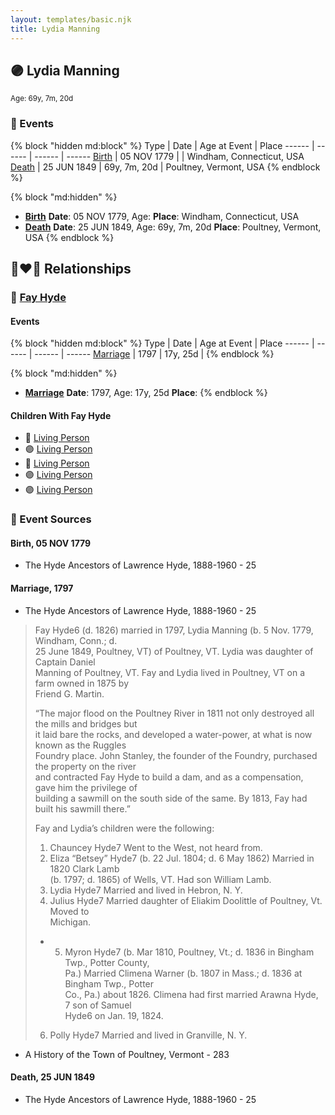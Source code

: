 ```yaml
---
layout: templates/basic.njk
title: Lydia Manning
---
```

## 🟣 Lydia Manning
<small>Age: 69y, 7m, 20d</small>


### 📆 Events

{% block "hidden md:block" %}
Type | Date | Age at Event | Place
------ | ------ | ------ | ------
[Birth](#event-event-3) | 05 NOV 1779 |  | Windham, Connecticut, USA
[Death](#event-event-4) | 25 JUN 1849 | 69y, 7m, 20d | Poultney, Vermont, USA
{% endblock %}

{% block "md:hidden" %}
- **[Birth](#event-event-3)**
**Date**: 05 NOV 1779, Age:
**Place**: Windham, Connecticut, USA
- **[Death](#event-event-4)**
**Date**: 25 JUN 1849, Age: 69y, 7m, 20d
**Place**: Poultney, Vermont, USA
{% endblock %}

## 👩‍❤️‍👨 Relationships

### 🔵 [Fay Hyde](/people/8/87942653)

#### Events

{% block "hidden md:block" %}
Type | Date | Age at Event | Place
------ | ------ | ------ | ------
[Marriage](#event-family-0-event-0) | 1797 | 17y, 25d |
{% endblock %}

{% block "md:hidden" %}
- **[Marriage](#event-family-0-event-0)**
**Date**: 1797, Age: 17y, 25d
**Place**:
{% endblock %}

#### Children With Fay Hyde
* 🔵 [Living Person](/people/9/99047696)
* 🟣 [Living Person](/people/9/90852736)
* 🔵 [Living Person](/people/3/34869238)
* 🟣 [Living Person](/people/5/57327505)
* 🟣 [Living Person](/people/4/42762846)
### 📰 Event Sources

#### <a id="event-event-3"></a> Birth, 05 NOV 1779
* The Hyde Ancestors of Lawrence Hyde, 1888-1960  - 25

#### <a id="event-family-0-event-0"></a> Marriage, 1797
* The Hyde Ancestors of Lawrence Hyde, 1888-1960  - 25
>   
  > Fay Hyde6 (d. 1826) married in 1797, Lydia Manning (b. 5 Nov. 1779, Windham, Conn.; d.  
  > 25 June 1849, Poultney, VT) of Poultney, VT. Lydia was daughter of Captain Daniel  
  > Manning of Poultney, VT. Fay and Lydia lived in Poultney, VT on a farm owned in 1875 by  
  > Friend G. Martin.  
  >   
  > “The major flood on the Poultney River in 1811 not only destroyed all the mills and bridges but  
  > it laid bare the rocks, and developed a water-power, at what is now known as the Ruggles  
  > Foundry place. John Stanley, the founder of the Foundry, purchased the property on the river  
  > and contracted Fay Hyde to build a dam, and as a compensation, gave him the privilege of  
  > building a sawmill on the south side of the same. By 1813, Fay had built his sawmill there.”  
  >   
  > Fay and Lydia’s children were the following:  
  >   
  > 1. Chauncey Hyde7 Went to the West, not heard from.  
  >  2. Eliza “Betsey” Hyde7 (b. 22 Jul. 1804; d. 6 May 1862) Married in 1820 Clark Lamb  
  > (b. 1797; d. 1865) of Wells, VT. Had son William Lamb.  
  > 3. Lydia Hyde7 Married and lived in Hebron, N. Y.  
  > 4. Julius Hyde7 Married daughter of Eliakim Doolittle of Poultney, Vt. Moved to  
  > Michigan.  
  > * 5. Myron Hyde7 (b. Mar 1810, Poultney, Vt.; d. 1836 in Bingham Twp., Potter County,  
  > Pa.) Married Climena Warner (b. 1807 in Mass.; d. 1836 at Bingham Twp., Potter  
  > Co., Pa.) about 1826. Climena had first married Arawna Hyde,  
  > 7 son of Samuel  
  > Hyde6 on Jan. 19, 1824.  
  > 6. Polly Hyde7 Married and lived in Granville, N. Y.
* A History of the Town of Poultney, Vermont  - 283
#### <a id="event-event-4"></a> Death, 25 JUN 1849
* The Hyde Ancestors of Lawrence Hyde, 1888-1960  - 25
